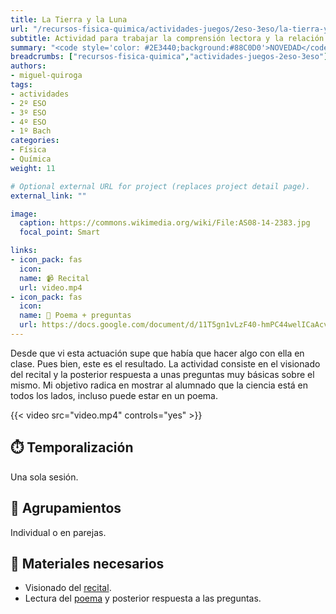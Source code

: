 ```yaml
---
title: La Tierra y la Luna
url: "/recursos-fisica-quimica/actividades-juegos/2eso-3eso/la-tierra-y-la-luna"
subtitle: Actividad para trabajar la comprensión lectora y la relación entre las artes y las ciencias
summary: "<code style='color: #2E3440;background:#88C0D0'>NOVEDAD</code><br>Actividad para trabajar la comprensión lectora y la relación entre las artes y las ciencias."
breadcrumbs: ["recursos-fisica-quimica","actividades-juegos-2eso-3eso"]
authors:
- miguel-quiroga
tags:
- actividades
- 2º ESO
- 3º ESO
- 4º ESO
- 1º Bach
categories:
- Física
- Química
weight: 11

# Optional external URL for project (replaces project detail page).
external_link: ""

image:
  caption: https://commons.wikimedia.org/wiki/File:AS08-14-2383.jpg
  focal_point: Smart

links:
- icon_pack: fas
  icon:
  name: 📹 Recital
  url: video.mp4
- icon_pack: fas
  icon:
  name: 📜 Poema + preguntas
  url: https://docs.google.com/document/d/11T5gn1vLzF40-hmPC44welICaAcvB6vWzZoHbZqOfyM/edit?usp=sharing
---
```


Desde que vi esta actuación supe que había que hacer algo con ella en clase. Pues bien, este es el resultado.
La actividad consiste en el visionado del recital y la posterior respuesta a unas preguntas muy básicas sobre el mismo.
Mi objetivo radica en mostrar al alumnado que la ciencia está en todos los lados, incluso puede estar en un poema.

{{< video src="video.mp4" controls="yes" >}}

## ⏱️ Temporalización

Una sola sesión.

## 👥 Agrupamientos

Individual o en parejas.

## 💼 Materiales necesarios

- Visionado del [recital](video.mp4).
- Lectura del [poema](https://docs.google.com/document/d/11T5gn1vLzF40-hmPC44welICaAcvB6vWzZoHbZqOfyM/edit?usp=sharing) y posterior respuesta a las preguntas.
